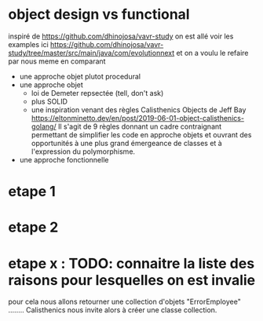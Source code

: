 # object design vs functional

inspiré de https://github.com/dhinojosa/vavr-study
on est allé voir les examples ici
https://github.com/dhinojosa/vavr-study/tree/master/src/main/java/com/evolutionnext
et on a voulu le refaire par nous meme en comparant 
 - une approche objet plutot procedural
 - une approche objet
   - loi de Demeter repsectée (tell, don't ask)
   - plus SOLID
   - une inspiration venant des règles Calisthenics Objects de Jeff Bay https://eltonminetto.dev/en/post/2019-06-01-object-calisthenics-golang/
   Il s'agit de 9 règles donnant un cadre contraignant permettant de simplifier les code en approche objets et ouvrant des opportunités à une plus grand émergeance de classes et à l'expression du polymorphisme. 
 - une approche fonctionnelle


# etape 1

# etape 2


# etape x : TODO: connaitre la liste des raisons pour lesquelles on est invalie

pour cela nous allons retourner une collection d'objets "ErrorEmployee" ........
Calisthenics nous invite alors à créer une classe collection.